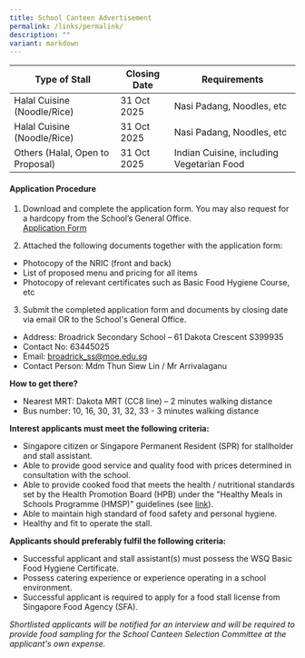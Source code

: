 ```yaml
---
title: School Canteen Advertisement
permalink: /links/permalink/
description: ""
variant: markdown
---
```

| Type of Stall | Closing Date | Requirements |
| -------- | -------- | -------- |
| Halal Cuisine (Noodle/Rice)    | 31 Oct 2025    | Nasi Padang, Noodles, etc    |
| Halal Cuisine (Noodle/Rice)    | 31 Oct 2025    | Nasi Padang, Noodles, etc    |
| Others (Halal, Open to Proposal)    | 31 Oct 2025    | Indian Cuisine, including Vegetarian Food    |


#### Application Procedure
1. Download and complete the application form. You may also request for a hardcopy from the School’s General Office.<br>[Application Form](/files/formbf7_application_for_canteen_stall.pdf)


3. Attached the following documents together with the application form:
* Photocopy of the NRIC (front and back)
* List of proposed menu and pricing for all items
* Photocopy of relevant certificates such as Basic Food Hygiene Course, etc

3. Submit the completed application form and documents by closing date via email OR to the School's General Office.

* Address: Broadrick Secondary School – 61 Dakota Crescent S399935
* Contact No: 63445025
* Email: broadrick_ss@moe.edu.sg 
* Contact Person: Mdm Thun Siew Lin / Mr Arrivalaganu 

**How to get there?**
* Nearest MRT: Dakota MRT (CC8 line) – 2 minutes walking distance
* Bus number: 10, 16, 30, 31, 32, 33 - 3 minutes walking distance

**Interest applicants must meet the following criteria:**
* Singapore citizen or Singapore Permanent Resident (SPR) for stallholder and stall assistant.
* Able to provide good service and quality food with prices determined in consultation with the school.
* Able to provide cooked food that meets the health / nutritional standards set by the Health Promotion Board (HPB) under the "Healthy Meals in Schools Programme (HMSP)" guidelines (see [link](https://www.hpb.gov.sg/schools/school-programmes/healthy-meals-in-schools-programme)).
* Able to maintain high standard of food safety and personal hygiene.
* Healthy and fit to operate the stall.


**Applicants should preferably fulfil the following criteria:**
* Successful applicant and stall assistant(s) must possess the WSQ Basic Food Hygiene Certificate.
* Possess catering experience or experience operating in a school environment.
* Successful applicant is required to apply for a food stall license from Singapore Food Agency (SFA).


*Shortlisted applicants will be notified for an interview and will be required to provide food sampling for the School Canteen Selection Committee at the applicant's own expense.*